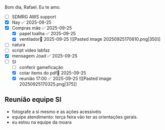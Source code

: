 Bom dia, Rafael. Eu te amo.

- [ ] SDMRG AWS support
- [x] Nay ✅ 2025-09-25
- [x] Compras mãe ✅ 2025-09-25
	- [x] papel toalha ✅ 2025-09-25
	- [x] ventilador📅 2025-09-25 ![[Pasted image 20250925170610.png|350]]
- [ ] natura
- [ ] script vídeo labfaz
- [x] mensagem Joad ✅ 2025-09-25
- [ ] SI
	- [ ] conferir gameficação
	- [x] cotar items do pdf📅 2025-09-25 
	- [x] reunião 17:00 ✅ 2025-09-25 ![[Pasted image 20250925170325.png|375]]

## Reunião equipe SI
- fotografe a si mesmo e as ações acessivéis
- equipe atendimento: terça feira vão ter as orientações gerais.
- eu estou na equipe da moara

